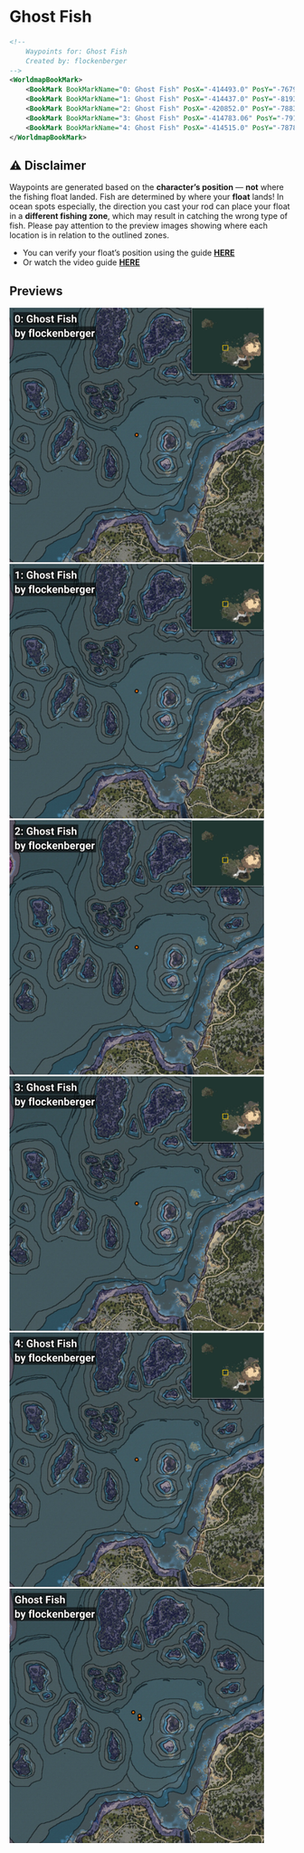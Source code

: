 # Ghost Fish
```xml
<!--
    Waypoints for: Ghost Fish
    Created by: flockenberger
-->
<WorldmapBookMark>
    <BookMark BookMarkName="0: Ghost Fish" PosX="-414493.0" PosY="-7679.0" PosZ="117213.0" />
    <BookMark BookMarkName="1: Ghost Fish" PosX="-414437.0" PosY="-8193.0" PosZ="117626.0" />
    <BookMark BookMarkName="2: Ghost Fish" PosX="-420852.0" PosY="-7883.0" PosZ="122112.0" />
    <BookMark BookMarkName="3: Ghost Fish" PosX="-414783.06" PosY="-7916.717" PosZ="118889.8" />
    <BookMark BookMarkName="4: Ghost Fish" PosX="-414515.0" PosY="-7878.0" PosZ="115651.0" />
</WorldmapBookMark>
```

## ⚠️ Disclaimer
Waypoints are generated based on the __**character’s position**__ — __not__ where the fishing float landed.
Fish are determined by where your **float** lands!
In ocean spots especially, the direction you cast your rod can place your float in a **different fishing zone**, which may result in catching the wrong type of fish.
Please pay attention to the preview images showing where each location is in relation to the outlined zones.

- You can verify your float’s position using the guide [**HERE**](https://flockenberger.github.io/bdo-fish-position/)
- Or watch the video guide [**HERE**](https://youtu.be/t-VXcRoNojk)

## Previews
<img src="./Ghost Fish_0_Preview.webp" width="450"/> <img src="./Ghost Fish_1_Preview.webp" width="450"/> <img src="./Ghost Fish_2_Preview.webp" width="450"/> <img src="./Ghost Fish_3_Preview.webp" width="450"/> <img src="./Ghost Fish_4_Preview.webp" width="450"/> <img src="./Ghost Fish_Preview.webp" width="450"/> 